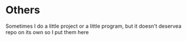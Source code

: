 # Others
Sometimes I do a little project or a little program, but it doesn't deservea repo on its own so I put them here
